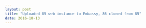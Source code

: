 ```yaml
---
layout: post
title: "Uploaded 85 web instance to Embassy, 86 cloned from 85"
date: 2016-10-13
---
```



